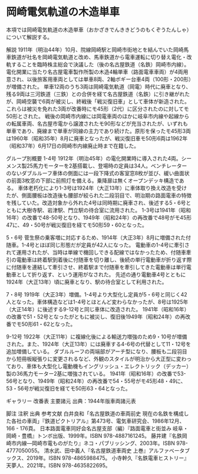 # 岡崎電気軌道の木造単車

本項では岡崎電気軌道の木造単車（おかざきでんききどうのもくぞうたんしゃ）について解説する。

解説
1911年（明治44年）10月、院線岡崎駅と岡崎市街地とを結んでいた岡崎馬車鉄道が社名を岡崎電気軌道と改め、馬車鉄道から電車運転に切り替え電化・改軌することを臨時株主総会で決議した（後の名古屋鉄道（名鉄）岡崎市内線）。電化開業に当たり名古屋電車製作所製の木造4輪単車（路面電車車両）が4両用意され、以後旅客用車両としては単車8両、2軸ボギー台車4両（100形・200形）が増備された。
単車12両のうち3両は岡崎電気軌道（岡電）時代に廃車となり、残る9両は三河鉄道（三鉄）との合併を経て名古屋鉄道（名鉄）に引き継がれたが、岡崎空襲で6両が被災し、終戦後「戦災復旧車」として車体が新造された。これらは被災を免れた3両が改番時にモ45形（2代）に区分されたのに対してモ50形とされた。
戦後の岡崎市内線には岡電車両のほかに岐阜市内線や起線からの転属車両、名古屋市電から譲渡されたモ90形などが充当されたが、いずれも単車であり、廃線まで単車が同線の主力であり続けた。原形を保ったモ45形3両は1960年（昭和35年）8月に廃車となったが、戦災復旧車モ50形6両は1962年（昭和37年）6月17日の岡崎市内線廃止時まで在籍した。

グループ別概要
1-4号
1912年（明治45年）の電化開業時に導入された4両。シーメンス製25馬力モーターを2基搭載し、登場時の定員は34人。ベンチレーターのないダブルルーフ車体の側面には一段下降式の客室窓8枚が並び、緩い曲面状の前面3枚窓の下部に前照灯を備える。乗降扉は無くオープンデッキ構造である。
車体老朽化により1-3号は1924年（大正13年）に車体取り換え改造を受けたが、側面腰板は改造後も腰部が絞られた二段羽目で、明治期の路面電車の特徴を残していた。改造対象から外れた4号は同時期に廃車され、後述する5・6号とともに大樹寺駅、岩津駅、門立駅の待合室に流用された。
1-3号は1941年（昭和16年）の改番で48-50号となり、1949年（昭和24年）の再改番で48号がモ45形47に、49・50号が戦災復旧を経てモ50形59・60となった。

5・6号
菅生祭の乗客増に対応するため、1914年（大正3年）8月に増備された付随車。1-4号とほぼ同じ形態だが定員が42人になった。
電動車の1-4号に牽引されて運用されたが、当時は単線で機回しできる配線ではなかったため、付随車牽引の電動車は終着駅到着後に付随車を切り離し、後続の単行電動車が折り返す際に付随車を連結して牽引させ、終着駅まで付随車を牽引してきた電動車は単行電動車として折り返す、という運用がなされた。
先述の通り電動車4号とともに1924年（大正13年）頃に廃車となり、駅の待合室として利用された。

7・8号
1919年（大正3年）増備。1-4号より大型化し定員が5・6号と同じく42人となった。車体構造などは1-4号とほとんど変わらなかったが、8号は1925年（大正14年）に後述する9-12号と同じ車体に改造された。
1941年（昭和16年）の改番で51・52号となったがともに被災し、復旧後1949年（昭和24年）の再改番でモ50形61・62となった。

9-12号
1922年（大正11年）に複線化後による輸送力増強のため9・10号が増備された。また、1924年（大正13年）には廃車する4-6号の代替として11・12号を追加増備している。
ダブルルーフの両端部がアーチ型になり、腰板も二段羽目から短冊板縦張りに変更されるなど、外観のスタイルが明治から大正型に変わっており、車体も大型化し電動機もイングリッシュ・エレクトリック（デッカー）製の36馬力モーター2基に増強されている。
1941年（昭和16年）の改番で53-56号となり、1949年（昭和24年）の再改番で54・55号がモ45形48・49に、53・56号が戦災復旧を経てモ50形63・64となった。

ギャラリー
改番表
主要諸元
出典：1944年版車両諸元表

脚注
注釈
出典
参考文献
白井良和「名古屋鉄道の車両前史 現在の名鉄を構成した各社の車両」『鉄道ピクトリアル』第473号、電気車研究会、1986年12月、166 - 176頁。 
日本路面電車同好会名古屋支部（編）『路面電車と街並み 岐阜・岡崎・豊橋』トンボ出版、1999年。ISBN 978-4887161245。 
藤井建『名鉄岡崎市内線―岡崎市電ものがたり』ネコ・パブリッシング、2003年。ISBN 978-4777050055。 
清水武、田中義人『名古屋鉄道車両史 上巻』アルファベータブックス、2019年。ISBN 978-4865988475。 
小寺幹久『名鉄電車ヒストリー』天夢人、2021年。ISBN 978-4635822695。